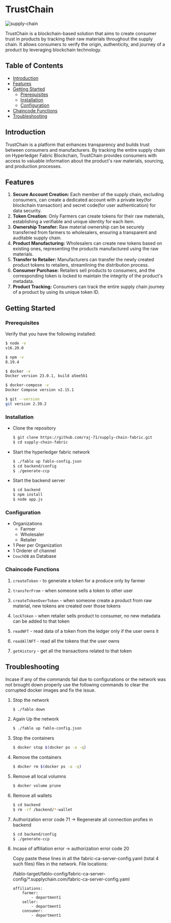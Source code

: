 # TrustChain

![supply-chain](https://github.com/raj-71/supply-chain-fabric/assets/40698372/0c45c650-afdc-4fc3-b56f-2f5a1274b143)


TrustChain is a blockchain-based solution that aims to create consumer trust in products by tracking their raw materials throughout the supply chain. It allows consumers to verify the origin, authenticity, and journey of a product by leveraging blockchain technology.

## Table of Contents

- [Introduction](#introduction)
- [Features](#features)
- [Getting Started](#getting-started)
    - [Prerequisites](#prerequisites)
    - [Installation](#installation)
    - [Configuration](#configuration)
- [Chaincode Functions](#chaincode-functions)
- [Troubleshooting](#troubleshooting)



## Introduction
TrustChain is a platform that enhances transparency and builds trust between consumers and manufacturers. By tracking the entire supply chain on Hyperledger Fabric Blockchain, TrustChain provides consumers with access to valuable information about the product's raw materials, sourcing, and production processes.



## Features

1. **Secure Account Creation:** Each member of the supply chain, excluding consumers, can create a dedicated account with a private key(for blockchain transaction) and secret code(for user authentication) for data security.
2. **Token Creation:** Only Farmers can create tokens for their raw materials, establishing a verifiable and unique identity for each item.
3. **Ownership Transfer:** Raw material ownership can be securely transferred from farmers to wholesalers, ensuring a transparent and auditable supply chain.
4. **Product Manufacturing:** Wholesalers can create new tokens based on existing ones, representing the products manufactured using the raw materials.
5. **Transfer to Retailer:** Manufacturers can transfer the newly created product tokens to retailers, streamlining the distribution process.
6. **Consumer Purchase:** Retailers sell products to consumers, and the corresponding token is locked to maintain the integrity of the product's metadata.
7. **Product Tracking:** Consumers can track the entire supply chain journey of a product by using its unique token ID.




## Getting Started

### Prerequisites

Verify that you have the following installed:

```bash
$ node -v
v16.20.0

$ npm -v
8.19.4

$ docker -v
Docker version 23.0.1, build a5ee5b1

$ docker-compose -v
Docker Compose version v2.15.1

$ git --version
git version 2.39.2
```

### Installation

- Clone the repository
    
    ```bash
    $ git clone https://github.com/raj-71/supply-chain-fabric.git
    $ cd supply-chain-fabric
    ```
- Start the hyperledger fabric network

    ```bash
    $ ./fablo up fablo-config.json
    $ cd backend/config
    $ ./generate-ccp
    ```

- Start the backend server
  
    ```bash
    $ cd backend
    $ npm install
    $ node app.js
    ```

### Configuration

- Organizations
    - Farmer
    - Wholesaler
    - Retailer
- 1 Peer per Organization
- 1 Orderer of channel
- `CouchDB` as Database


### Chaincode Functions

1.  `createToken` - to generate a token for a produce only by farmer

2.  `transferFrom` - when someone sells a token to other user

3. `createTokenOverToken` - when someone create a product from raw material, new tokens are created over those tokens

4. `lockToken` - when retailer sells product to consumer, no new metadata can be added to that token

5. `readNFT` - read data of a token from the ledger only if the user owns it

6. `readAllNFT` - read all the tokens that the user owns

7. `getHistory` - get all the transactions related to that token

## Troubleshooting

Incase if any of the commands fail due to configurations or the network was not brought down properly use the following commands to clear the corrupted docker images and fix the issue.

1. Stop the network

    ```bash
    $ ./fablo down
    ```

2. Again Up the network

    ```bash
    $ ./fablo up fablo-config.json
    ```

3. Stop the containers

    ```bash
    $ docker stop $(docker ps -a -q)
    ```

4. Remove the containers

    ```bash
    $ docker rm $(docker ps -a -q)
    ```

5. Remove all local volumns

    ```bash
    $ docker volume prune
    ```

6. Remove all wallets

    ```bash
    $ cd backend
    $ rm -rf /backend/*-wallet
    ```

7. Authorization error code 71 -> Regenerate all connection profies in backend

    ```bash
    $ cd backend/config
    $ ./generate-ccp
    ```

8. Incase of affiliation error -> authorization error code 20
    
    
    Copy paste these lines in all the fabric-ca-server-config.yaml (total 4 such files)
    files in the network. File locations: 

    /fablo-target/fablo-config/fabric-ca-server-config/*.supplychain.com/fabric-ca-server-config.yaml
    ```
    affiliations:
        farmer:
            - department1
        seller:
            - department1
        consumer:
            - department1
    ```
